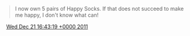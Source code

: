 > I now own 5 pairs of Happy Socks\. If that does not succeed to make me happy, I don't know what can\!

<img src="../../media/tweet.ico" width="12" /> [Wed Dec 21 16:43:19 +0000 2011](https://twitter.com/DromerDenker/status/149530396881719297)